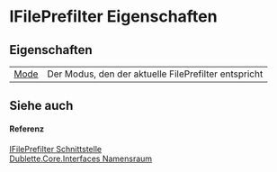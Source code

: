 # IFilePrefilter Eigenschaften




## Eigenschaften
<table>
<tr>
<td><a href="P_Dublette_Core_Interfaces_IFilePrefilter_Mode">Mode</a></td>
<td>Der Modus, den der aktuelle FilePrefilter entspricht</td></tr>
</table>

## Siehe auch


#### Referenz
<a href="T_Dublette_Core_Interfaces_IFilePrefilter">IFilePrefilter Schnittstelle</a>  
<a href="N_Dublette_Core_Interfaces">Dublette.Core.Interfaces Namensraum</a>  
